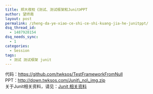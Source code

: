 ```yaml
---
title: 郑大夜校《测试、测试框架和Junit》PPT
author: 望终南
layout: post
permalink: /zheng-da-ye-xiao-ce-shi-ce-shi-kuang-jia-he-junitppt/
dsq_thread_id:
  - 1487928154
dsq_needs_sync:
  - 1
categories:
  - Session
tags:
  - 测试 测试框架 junit
---
```

代码：https://github.com/twksos/TestFrameworkFromNull  
PPT：http://down.twksos.com/Junit\_no\_img.zip  
关于Junit相关资料，请见：[Junit 相关资料][1]

 [1]: http://wbnbd.com/#q=junit